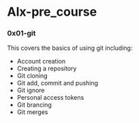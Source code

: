 # Alx-pre_course

### 0x01-git
This covers the basics of using git including:
- Account creation
- Creating a repository
- Git cloning
- Git add, commit and pushing
- Git ignore
- Personal access tokens
- Git brancing
- Git merges

